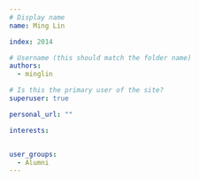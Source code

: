 ```yaml
---
# Display name
name: Ming Lin

index: 2014

# Username (this should match the folder name)
authors:
  - minglin

# Is this the primary user of the site?
superuser: true

personal_url: ""

interests:


user_groups:
  - Alumni
---
```

